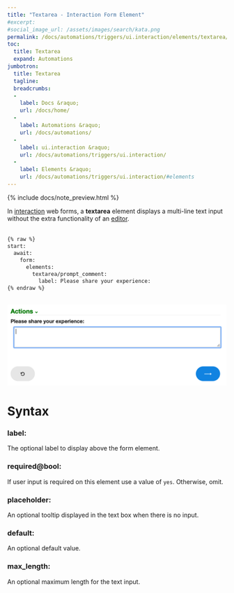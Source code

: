 ```yaml
---
title: "Textarea - Interaction Form Element"
#excerpt: 
#social_image_url: /assets/images/search/kata.png
permalink: /docs/automations/triggers/ui.interaction/elements/textarea/
toc:
  title: Textarea
  expand: Automations
jumbotron:
  title: Textarea
  tagline: 
  breadcrumbs:
  -
    label: Docs &raquo;
    url: /docs/home/
  -
    label: Automations &raquo;
    url: /docs/automations/
  -
    label: ui.interaction &raquo;
    url: /docs/automations/triggers/ui.interaction/
  -
    label: Elements &raquo;
    url: /docs/automations/triggers/ui.interaction/#elements
---
```


{% include docs/note_preview.html %}

In [interaction](/docs/automations/triggers/ui.interaction/) web forms, a **textarea** element displays a multi-line text input without the extra functionality of an [editor](/docs/automations/triggers/ui.interaction/elements/editor/).

<pre>
<code class="language-cerb">
{% raw %}
start:
  await:
    form:
      elements:
        textarea/prompt_comment:
          label: Please share your experience:
{% endraw %}
</code>
</pre>

<div class="cerb-screenshot">
<img src="/assets/images/docs/automations/triggers/ui.interaction/elements/textarea.png" class="screenshot">
</div>

# Syntax

### label:

The optional label to display above the form element.

### required@bool:

If user input is required on this element use a value of `yes`. Otherwise, omit.

### placeholder:

An optional tooltip displayed in the text box when there is no input.

### default:

An optional default value.

### max_length:

An optional maximum length for the text input.